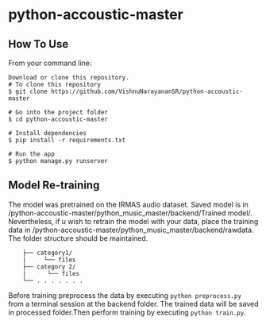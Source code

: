 # python-accoustic-master

## How To Use
From your command line:

```
Download or clone this repository.
# To clone this repository
$ git clone https://github.com/VishnuNarayananSR/python-accoustic-master

# Go into the project folder
$ cd python-accoustic-master

# Install dependencies
$ pip install -r requirements.txt

# Run the app
$ python manage.py runserver
```

## Model Re-training
The model was pretrained on the IRMAS audio dataset. Saved model is in /python-accoustic-master/python_music_master/backend/Trained model/.
Nevertheless, if u wish to retrain the model with your data, place the training data in /python-accoustic-master/python_music_master/backend/rawdata. The folder structure should be maintained.

```└── rawdata/
    ├── category1/
    |     └── files 
    ├── category 2/
    |      └── files 
    └── . . . . . . .
 ```
    
Before training preprocess the data by executing ```python preprocess.py``` from a terminal session at the backend folder. The trained data will be saved in processed folder.Then perform training by executing ```python train.py```.
